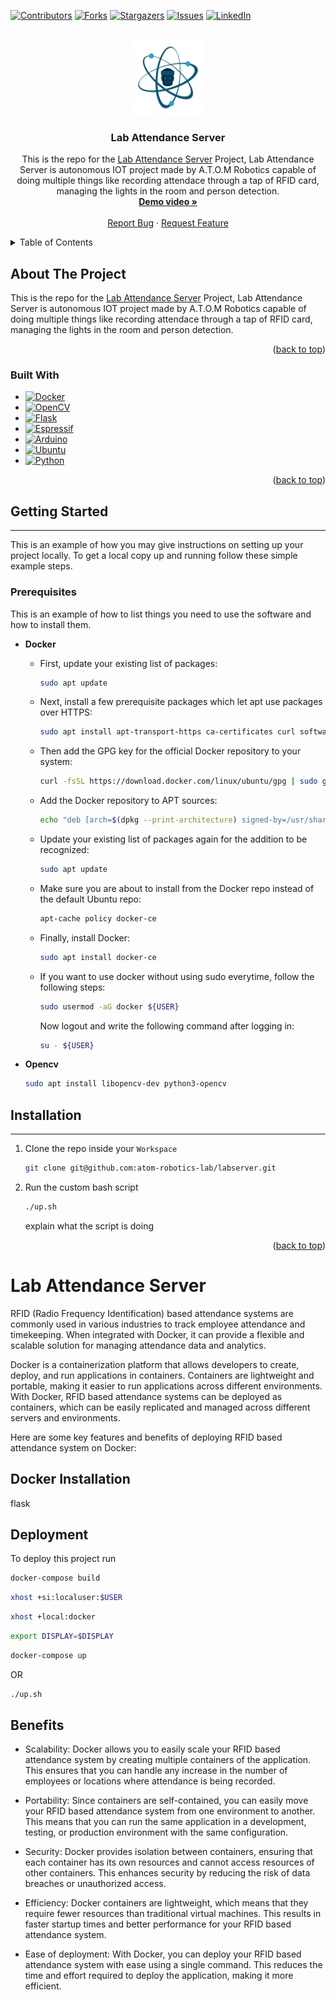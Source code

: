 <!-- Improved compatibility of back to top link: See: https://github.com/othneildrew/Best-README-Template/pull/73 -->
<a name="readme-top"></a>
<!--
*** Thanks for checking out the Best-README-Template. If you have a suggestion
*** that would make this better, please fork the repo and create a pull request
*** or simply open an issue with the tag "enhancement".
*** Don't forget to give the project a star!
*** Thanks again! Now go create something AMAZING! :D
-->


<!-- PROJECT SHIELDS -->
<!--
*** I'm using markdown "reference style" links for readability.
*** Reference links are enclosed in brackets [ ] instead of parentheses ( ).
*** See the bottom of this document for the declaration of the reference variables
*** for contributors-url, forks-url, etc. This is an optional, concise syntax you may use.
*** https://www.markdownguide.org/basic-syntax/#reference-style-links
-->
[![Contributors][contributors-shield]][contributors-url]
[![Forks][forks-shield]][forks-url]
[![Stargazers][stars-shield]][stars-url]
[![Issues][issues-shield]][issues-url]
[![LinkedIn][linkedin-shield]][linkedin-url]


<!-- PROJECT LOGO -->
<br />
<div align="center">
  <a href="https://github.com/atom-robotics-lab/assets/blob/main/logo_1.png?raw=true">
    <img src="https://github.com/atom-robotics-lab/assets/blob/main/logo_1.png?raw=true" alt="Logo" width="120" height="120">
  </a>

<h3 align="center">Lab Attendance Server</h3>

  <p align="center">
    This is the repo for the <a href="https://github.com/atom-robotics-lab/labserver">Lab Attendance Server</a> Project, Lab Attendance Server is autonomous IOT project made by A.T.O.M Robotics capable of doing multiple things like recording attendace through a tap of RFID card, managing the lights in the room and person detection.
    <br />
    <a href=""><strong>Demo video »</strong></a>
    <br />
    <br />
    <a href="https://github.com/atom-robotics-lab/MR-Robot/issues/new?labels=bug&assignees=Nalwa-Jayesh,Hriday31,atomroboticslab,namikxgithub">Report Bug</a>
    ·
    <a href="https://github.com/atom-robotics-lab/MR-Robot/issues/new?labels=enhancement&assignees=Nalwa-Jayesh,Hriday31,atomroboticslab,namikxgithub">Request Feature</a>
  </p>
</div>


<!-- TABLE OF CONTENTS -->
<details>
  <summary>Table of Contents</summary>
  <ol>
    <li>
      <a href="#about-the-project">About The Project</a>
      <ul>
        <li><a href="#built-with">Built With</a></li>
      </ul>
    </li>
    <li>
      <a href="#getting-started">Getting Started</a>
      <ul>
        <li><a href="#prerequisites">Prerequisites</a></li>
        <li><a href="#installation">Installation</a></li>
      </ul>
    </li>
    <li><a href="#usage">Usage</a></li>
    <li><a href="#roadmap">Roadmap</a></li>
    <li><a href="#contributing">Contributing</a></li>
    <li><a href="#contact">Contact</a></li>
    <li><a href="#acknowledgments">Acknowledgments</a></li>
  </ol>
</details>


<!-- ABOUT THE PROJECT -->
## About The Project

This is the repo for the <a href="https://github.com/atom-robotics-lab/labserver">Lab Attendance Server</a> Project, Lab Attendance Server is autonomous IOT project made by A.T.O.M Robotics capable of doing multiple things like recording attendace through a tap of RFID card, managing the lights in the room and person detection.  

<p align="right">(<a href="#readme-top">back to top</a>)</p>



### Built With

* [![Docker](https://img.shields.io/badge/docker-%230db7ed.svg?style=for-the-badge&logo=docker&logoColor=white)](https://docs.docker.com/get-started/)
* [![OpenCV](https://img.shields.io/badge/opencv-%23white.svg?style=for-the-badge&logo=opencv&logoColor=white)](https://opencv.org/)
* [![Flask](https://img.shields.io/badge/flask-%23000.svg?style=for-the-badge&logo=flask&logoColor=white)](https://flask.palletsprojects.com/en/2.3.x/)
* [![Espressif](https://img.shields.io/badge/espressif-E7352C?style=for-the-badge&logo=espressif&logoColor=white)](https://www.espressif.com/)
* [![Arduino](https://img.shields.io/badge/Arduino-00979D?style=for-the-badge&logo=Arduino&logoColor=white)](https://www.arduino.cc/)
* [![Ubuntu](https://img.shields.io/badge/Ubuntu-E95420?style=for-the-badge&logo=ubuntu&logoColor=white)](https://ubuntu.com/)
* [![Python](https://img.shields.io/badge/Python-3776AB?style=for-the-badge&logo=python&logoColor=white)](https://www.python.org/)

<p align="right">(<a href="#readme-top">back to top</a>)</p>


<!-- GETTING STARTED -->
## Getting Started
***

This is an example of how you may give instructions on setting up your project locally.
To get a local copy up and running follow these simple example steps.

### Prerequisites

This is an example of how to list things you need to use the software and how to install them.
* **Docker**
  - First, update your existing list of packages:
    ```sh
    sudo apt update
    ```
  - Next, install a few prerequisite packages which let apt use packages over HTTPS:
    ```sh 
    sudo apt install apt-transport-https ca-certificates curl software-properties-common
    ```
  - Then add the GPG key for the official Docker repository to your system:
    ```sh
    curl -fsSL https://download.docker.com/linux/ubuntu/gpg | sudo gpg --dearmor -o /usr/share/keyrings/docker-archive-keyring.gpg
    ```
  - Add the Docker repository to APT sources:
    ```sh
    echo "deb [arch=$(dpkg --print-architecture) signed-by=/usr/share/keyrings/docker-archive-keyring.gpg] https://download.docker.com/linux/ubuntu $(lsb_release -cs) stable" | sudo tee /etc/apt/sources.list.d/docker.list > /dev/null
    ```
  - Update your existing list of packages again for the addition to be recognized:
    ```sh
    sudo apt update
    ```
  - Make sure you are about to install from the Docker repo instead of the default Ubuntu repo:
    ```sh
    apt-cache policy docker-ce
    ```
  - Finally, install Docker:
    ```sh
    sudo apt install docker-ce
    ```
  - If you want to use docker without using sudo everytime, follow the following steps:
    ```sh
    sudo usermod -aG docker ${USER}
    ```
    Now logout and write the following command after logging in:
    ```sh
    su - ${USER}
    ```

* **Opencv**
  ```sh
  sudo apt install libopencv-dev python3-opencv
  ```


## Installation
***

1. Clone the repo inside your `Workspace`
   ```sh
   git clone git@github.com:atom-robotics-lab/labserver.git
   ```
2. Run the custom bash script
   ```sh
   ./up.sh
   ```

   explain what the script is doing

<p align="right">(<a href="#readme-top">back to top</a>)</p>

# Lab Attendance Server

RFID (Radio Frequency Identification) based attendance systems are commonly used in various industries to track employee attendance and timekeeping. When integrated with Docker, it can provide a flexible and scalable solution for managing attendance data and analytics.

Docker is a containerization platform that allows developers to create, deploy, and run applications in containers. Containers are lightweight and portable, making it easier to run applications across different environments. With Docker, RFID based attendance systems can be deployed as containers, which can be easily replicated and managed across different servers and environments.

Here are some key features and benefits of deploying RFID based attendance system on Docker:





## Docker Installation


flask




## Deployment

To deploy this project run


```bash
docker-compose build
```
```bash
xhost +si:localuser:$USER
```
```bash
xhost +local:docker
```
```bash
export DISPLAY=$DISPLAY
```
```bash
docker-compose up 
```

OR

```bash
./up.sh
```

## Benefits

- Scalability: Docker allows you to easily scale your RFID based attendance system by creating multiple containers of the application. This ensures that you can handle any increase in the number of employees or locations where attendance is being recorded.

- Portability: Since containers are self-contained, you can easily move your RFID based attendance system from one environment to another. This means that you can run the same application in a development, testing, or production environment with the same configuration.

- Security: Docker provides isolation between containers, ensuring that each container has its own resources and cannot access resources of other containers. This enhances security by reducing the risk of data breaches or unauthorized access.

- Efficiency: Docker containers are lightweight, which means that they require fewer resources than traditional virtual machines. This results in faster startup times and better performance for your RFID based attendance system.

- Ease of deployment: With Docker, you can deploy your RFID based attendance system with ease using a single command. This reduces the time and effort required to deploy the application, making it more efficient.

<!-- MARKDOWN LINKS & IMAGES -->
<!-- https://www.markdownguide.org/basic-syntax/#reference-style-links -->
[contributors-shield]: https://img.shields.io/github/contributors/atom-robotics-lab/labserver.svg?style=for-the-badge
[contributors-url]: https://github.com/atom-robotics-lab/labserver/graphs/contributors
[forks-shield]: https://img.shields.io/github/forks/atom-robotics-lab/labserver.svg?style=for-the-badge
[forks-url]: https://github.com/atom-robotics-lab/wiki/network/members
[stars-shield]: https://img.shields.io/github/stars/atom-robotics-lab/labserver.svg?style=for-the-badge
[stars-url]: https://github.com/atom-robotics-lab/wiki/stargazers
[issues-shield]: https://img.shields.io/github/issues/atom-robotics-lab/labserver.svg?style=for-the-badge
[issues-url]: https://github.com/atom-robotics-lab/labserver/issues
[linkedin-shield]: https://img.shields.io/badge/-LinkedIn-black.svg?style=for-the-badge&logo=linkedin&colorB=555
[linkedin-url]: https://www.linkedin.com/company/a-t-o-m-robotics-lab/
